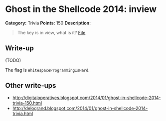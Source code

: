 # Ghost in the Shellcode 2014: inview

**Category:** Trivia
**Points:** 150
**Description:**

> The key is in view, what is it? [File](https://2014.ghostintheshellcode.com/inview-324b8fb59c14da0d5ca1fe2c31192d80cec8e155)

## Write-up

(TODO)

The flag is `WhitespaceProgrammingIsHard`.

## Other write-ups

* <http://digitaloperatives.blogspot.com/2014/01/ghost-in-shellcode-2014-trivia-150.html>
* <http://delogrand.blogspot.com/2014/01/ghost-in-shellcode-2014-trivia.html>
